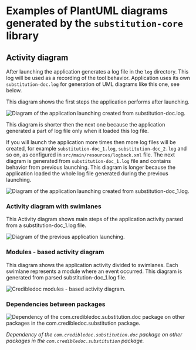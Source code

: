 # Examples of PlantUML diagrams generated by the `substitution-core` library

## Activity diagram
After launching the application generates a log file in the `log` directory.
This log will be used as a recording of the tool behavior. Application uses its
own `substitution-doc.log` for generation of UML diagrams like this one, see below.

This diagram shows the first steps the application performs after launching.

![Diagram of the application launching created from substitution-doc.log.](img/diagrams.md_1.svg?sanitize=true)

This diagram is shorter then the next one because the application generated a part
of log file only when it loaded this log file.

If you will launch the application more times then more log files will be created,
for example `substitution-doc_1.log`, `substitution-doc_2.log` and so on, as
configured in `src/main/resources/logback.xml` file. The next diagram is
generated from `substitution-doc_1.log` file and contains behavior from previous
launching. This diagram is longer because the application loaded the whole
log file generated during the previous launching.

![Diagram of the application launching created from substitution-doc_1.log.](img/diagrams.md_2.svg?sanitize=true)

### Activity diagram with swimlanes
This Activity diagram shows main steps of the application activity parsed from a
substitution-doc_1.log file. 

![Diagram of the previous application launching.](img/diagrams.md_3.svg?sanitize=true)

### Modules - based activity diagram
This diagram shows the application activity divided to swimlanes. Each swimlane
represents a module where an event occurred.
This diagram is generated from parsed substitution-doc_1.log file.

![Credibledoc modules - based activity diagram.](img/diagrams.md_4.svg?sanitize=true)

### Dependencies between packages

![Dependency of the `com.credibledoc.substitution.doc` package on other packages in the `com.credibledoc.substitution` package.](img/diagrams.md_5.svg?sanitize=true)

_Dependency of the `com.credibledoc.substitution.doc` package on other packages in the `com.credibledoc.substitution` package._

